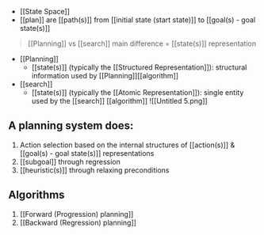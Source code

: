 - [[State Space]]
- [[plan]] are [[path(s)]] from [[initial state (start state)]] to [[goal(s) - goal state(s)]]

>[[Planning]] vs [[search]]
>	main difference = [[state(s)]] representation
- [[Planning]] 
	- [[state(s)]] (typically the [[Structured Representation]]): structural information used by [[Planning]][[algorithm]]
- [[search]]  
	- [[state(s)]] (typically the [[Atomic Representation]]): single entity used by the [[search]] [[algorithm]]
![[Untitled 5.png]]
## A planning system does:
1. Action selection based on the internal structures of [[action(s)]] & [[goal(s) - goal state(s)]] representations
2. [[subgoal]] through regression
3. [[heuristic(s)]] through relaxing preconditions

## Algorithms
1. [[Forward (Progression) planning]]
5. [[Backward (Regression) planning]]